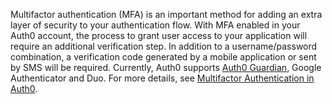 Multifactor authentication (MFA) is an important method for adding an extra layer of security to your authentication flow. With MFA enabled in your Auth0 account, the process to grant user access to your application will require an additional verification step. In addition to a username/password combination, a verification code generated by a mobile application or sent by SMS will be required. Currently, Auth0 supports [Auth0 Guardian](/multifactor-authentication/guardian), Google Authenticator and Duo. For more details, see [Multifactor Authentication in Auth0](/multifactor-authentication).
